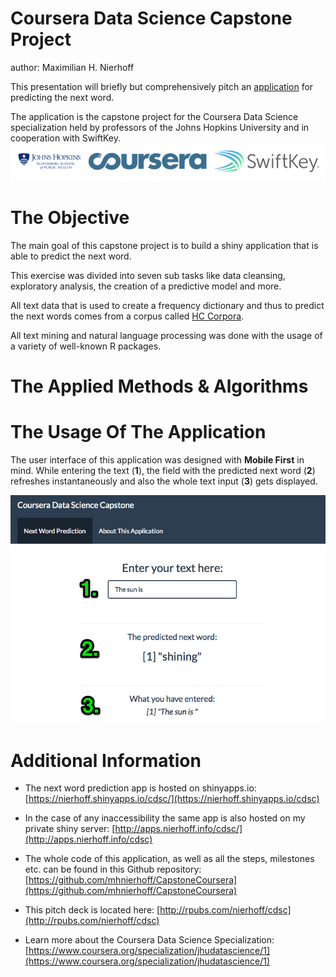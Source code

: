 Coursera Data Science Capstone Project
========================================================
author: Maximilian H. Nierhoff

This presentation will briefly but comprehensively pitch an [application](https://nierhoff.shinyapps.io/cdsc/) for predicting the next word.

The application is the capstone project for the Coursera Data Science specialization held by professors of the Johns Hopkins University and in cooperation with SwiftKey.
![SwiftKey, Bloomberg & Coursera Logo](logos.png)

The Objective
========================================================

The main goal of this capstone project is to build a shiny application that is able to predict the next word. 

This exercise was divided into seven sub tasks like data cleansing, exploratory analysis, the creation of a predictive model and more.

All text data that is used to create a frequency dictionary and thus to predict the next words comes from a corpus called [HC Corpora](http://www.corpora.heliohost.org/). 

All text mining and natural language processing was done with the usage of a variety of well-known R packages.

The Applied Methods & Algorithms
========================================================



The Usage Of The Application
========================================================

The user interface of this application was designed with **Mobile First** in mind. While entering the text (**1**), the field with the predicted next word (**2**) refreshes instantaneously and  also the whole text input (**3**) gets displayed.

![Application Screenshot](app-screenshot.png)


Additional Information
========================================================

* The next word prediction app is hosted on shinyapps.io: [https://nierhoff.shinyapps.io/cdsc/](https://nierhoff.shinyapps.io/cdsc)

* In the case of any inaccessibility the same app is also hosted on my private shiny server: [http://apps.nierhoff.info/cdsc/](http://apps.nierhoff.info/cdsc)

* The whole code of this application, as well as all the steps, milestones etc. can be found in this Github repository: [https://github.com/mhnierhoff/CapstoneCoursera](https://github.com/mhnierhoff/CapstoneCoursera)

* This pitch deck is located here: [http://rpubs.com/nierhoff/cdsc](http://rpubs.com/nierhoff/cdsc)

* Learn more about the Coursera Data Science Specialization: [https://www.coursera.org/specialization/jhudatascience/1](https://www.coursera.org/specialization/jhudatascience/1)
